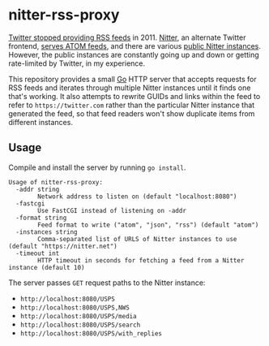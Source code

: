 # nitter-rss-proxy

[Twitter stopped providing RSS feeds] in 2011. [Nitter], an alternate Twitter
frontend, [serves ATOM feeds], and there are various [public Nitter instances].
However, the public instances are constantly going up and down or getting
rate-limited by Twitter, in my experience.

This repository provides a small [Go] HTTP server that accepts requests for RSS
feeds and iterates through multiple Nitter instances until it finds one that's
working. It also attempts to rewrite GUIDs and links within the feed to refer to
`https://twitter.com` rather than the particular Nitter instance that generated
the feed, so that feed readers won't show duplicate items from different
instances.

[Twitter stopped providing RSS feeds]: https://sociable.co/social-media/twitter-removes-all-search-rss-links-from-its-site-now-users-must-resort-to-hacks-to-get-feeds/
[Nitter]: https://github.com/zedeus/nitter
[serves ATOM feeds]: https://github.com/zedeus/nitter/issues/5
[public Nitter instances]: https://github.com/zedeus/nitter/wiki/Instances
[Go]: https://golang.org/

## Usage

Compile and install the server by running `go install`.

```
Usage of nitter-rss-proxy:
  -addr string
        Network address to listen on (default "localhost:8080")
  -fastcgi
        Use FastCGI instead of listening on -addr
  -format string
        Feed format to write ("atom", "json", "rss") (default "atom")
  -instances string
        Comma-separated list of URLS of Nitter instances to use (default "https://nitter.net")
  -timeout int
        HTTP timeout in seconds for fetching a feed from a Nitter instance (default 10)
```

The server passes `GET` request paths to the Nitter instance:

*   `http://localhost:8080/USPS`
*   `http://localhost:8080/USPS,NWS`
*   `http://localhost:8080/USPS/media`
*   `http://localhost:8080/USPS/search`
*   `http://localhost:8080/USPS/with_replies`
